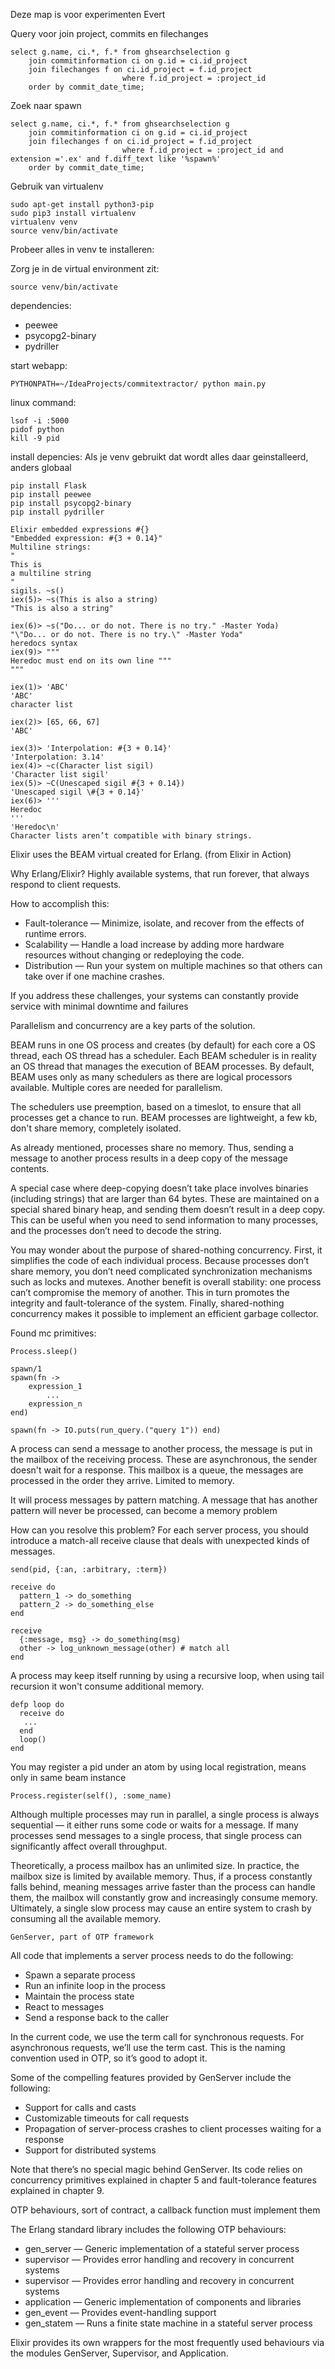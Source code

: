 Deze map is voor experimenten Evert 


Query voor join project, commits en filechanges

```postgresql
select g.name, ci.*, f.* from ghsearchselection g 
    join commitinformation ci on g.id = ci.id_project
    join filechanges f on ci.id_project = f.id_project 
                         where f.id_project = :project_id
    order by commit_date_time;
```
Zoek naar spawn 
```postgresql
select g.name, ci.*, f.* from ghsearchselection g  
    join commitinformation ci on g.id = ci.id_project
    join filechanges f on ci.id_project = f.id_project 
                         where f.id_project = :project_id and extension ='.ex' and f.diff_text like '%spawn%'
    order by commit_date_time;
```

Gebruik van virtualenv
```
sudo apt-get install python3-pip
sudo pip3 install virtualenv
virtualenv venv
source venv/bin/activate
```
Probeer alles in venv te installeren:

Zorg je in de virtual environment zit:
```
source venv/bin/activate
```

dependencies:
   - peewee
   - psycopg2-binary
   - pydriller

start webapp:
```
PYTHONPATH=~/IdeaProjects/commitextractor/ python main.py
```
linux command:
```
lsof -i :5000
pidof python
kill -9 pid
```
install depencies:
Als je venv gebruikt dat wordt alles daar geinstalleerd, anders globaal
```
pip install Flask
pip install peewee
pip install psycopg2-binary
pip install pydriller
```



```
Elixir embedded expressions #{}
"Embedded expression: #{3 + 0.14}"
Multiline strings:
"
This is
a multiline string
"
sigils. ~s()
iex(5)> ~s(This is also a string)
"This is also a string"

iex(6)> ~s("Do... or do not. There is no try." -Master Yoda)
"\"Do... or do not. There is no try.\" -Master Yoda"
heredocs syntax
iex(9)> """
Heredoc must end on its own line """
"""

iex(1)> 'ABC'
'ABC'
character list

iex(2)> [65, 66, 67]
'ABC'

iex(3)> 'Interpolation: #{3 + 0.14}'
'Interpolation: 3.14'
iex(4)> ~c(Character list sigil)
'Character list sigil'
iex(5)> ~C(Unescaped sigil #{3 + 0.14})
'Unescaped sigil \#{3 + 0.14}'
iex(6)> '''
Heredoc
'''
'Heredoc\n'
Character lists aren’t compatible with binary strings.
```

Elixir uses the BEAM virtual created for Erlang. (from Elixir in Action)

Why Erlang/Elixir?
Highly available systems, that run forever, that always respond to client requests.

How to accomplish this:
 - Fault-tolerance — Minimize, isolate, and recover from the effects of runtime errors.
 - Scalability — Handle a load increase by adding more hardware resources without
     changing or redeploying the code.
 - Distribution — Run your system on multiple machines so that others can take over
       if one machine crashes.

If you address these challenges, your systems can constantly provide service with minimal downtime and failures

Parallelism and concurrency are a key parts of the solution.

BEAM runs in one OS process and creates (by default) for each core a OS thread, each OS thread has a scheduler.
Each BEAM scheduler is in reality an OS thread that manages the execution of BEAM
processes. By default, BEAM uses only as many schedulers as there are logical processors available.
Multiple cores are needed for parallelism.

The schedulers use preemption, based on a timeslot, to ensure that all processes get a chance to run.
BEAM processes are lightweight, a few kb, don't share memory, completely isolated.

As already mentioned, processes share no memory. Thus, sending a message to another
process results in a deep copy of the message contents.

A special case where deep-copying doesn’t take place involves binaries (including
strings) that are larger than 64 bytes. These are maintained on a special shared binary
heap, and sending them doesn’t result in a deep copy. This can be useful when you need
to send information to many processes, and the processes don’t need to decode the string.

You may wonder about the purpose of shared-nothing concurrency. First, it simplifies
the code of each individual process. Because processes don’t share memory, you don’t
need complicated synchronization mechanisms such as locks and mutexes. Another
benefit is overall stability: one process can’t compromise the memory of another. This
in turn promotes the integrity and fault-tolerance of the system. Finally, shared-nothing
concurrency makes it possible to implement an efficient garbage collector.



Found mc primitives:
```
Process.sleep()

spawn/1
spawn(fn ->
    expression_1
        ...
    expression_n
end)

spawn(fn -> IO.puts(run_query.("query 1")) end)
```

A process can send a message to another process, the message is put in the mailbox of the receiving process.
These are asynchronous, the sender doesn't wait for a response.
This mailbox is a queue, the messages are processed in the order they arrive.
Limited to memory.

It will process messages by pattern matching.
A message that has another pattern will never be processed, can become a memory problem

How can you resolve this problem? For each server process, you should introduce a
match-all receive clause that deals with unexpected kinds of messages.

```
send(pid, {:an, :arbitrary, :term})

receive do
  pattern_1 -> do_something
  pattern_2 -> do_something_else
end

receive
  {:message, msg} -> do_something(msg)
  other -> log_unknown_message(other) # match all
end

```

A process may keep itself running by using a recursive loop, when using tail recursion it won't consume additional memory.

```
defp loop do
  receive do
   ...
  end
  loop()
end
```

You may register a pid under an atom by using local registration,
means only in same beam instance

```
Process.register(self(), :some_name)
```

Although multiple processes may run in parallel, a single process is always sequential — it either
runs some code or waits for a message. If many processes send messages to a single process, that single process can significantly affect overall throughput.

Theoretically, a process mailbox has an unlimited size. In practice, the mailbox size
is limited by available memory. Thus, if a process constantly falls behind, meaning
messages arrive faster than the process can handle them, the mailbox will constantly
grow and increasingly consume memory. Ultimately, a single slow process may cause an
entire system to crash by consuming all the available memory.

```
GenServer, part of OTP framework
```

All code that implements a server process needs to do the following:

 - Spawn a separate process
 - Run an infinite loop in the process
 - Maintain the process state
 - React to messages
 - Send a response back to the caller

In the current code, we use the term call for synchronous requests. For asynchronous
requests, we’ll use the term cast. This is the naming convention used in OTP, so it’s good
to adopt it.


Some of the compelling features provided by GenServer include the following:
 - Support for calls and casts
 - Customizable timeouts for call requests
 - Propagation of server-process crashes to client processes waiting for a response
 - Support for distributed systems

Note that there’s no special magic behind GenServer. Its code relies on concurrency
primitives explained in chapter 5 and fault-tolerance features explained in chapter 9.

OTP behaviours, sort of contract, a callback function must implement them

The Erlang standard library includes the following OTP behaviours:
 - gen_server — Generic implementation of a stateful server process 
 - supervisor — Provides error handling and recovery in concurrent systems
 - supervisor — Provides error handling and recovery in concurrent systems
 - application — Generic implementation of components and libraries
 - gen_event — Provides event-handling support 
 - gen_statem — Runs a finite state machine in a stateful server process

Elixir provides its own wrappers for the most frequently used behaviours via the
modules GenServer, Supervisor, and Application.

